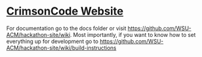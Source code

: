 [CrimsonCode Website](http://crimsoncode.org)
======================

For documentation go to the docs folder
or visit https://github.com/WSU-ACM/hackathon-site/wiki. Most importantly, 
if you want
to know how to set everything up for development go to
https://github.com/WSU-ACM/hackathon-site/wiki/build-instructions

